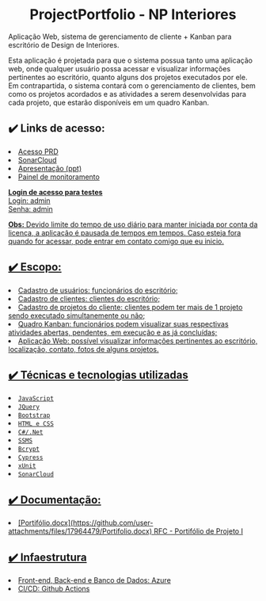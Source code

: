 <h1 align="center"> ProjectPortfolio - NP Interiores </h1>

Aplicação Web, sistema de gerenciamento de cliente + Kanban para escritório de Design de Interiores.

Esta aplicação é projetada para que o sistema possua tanto uma aplicação web, onde qualquer usuário possa acessar e visualizar informações pertinentes ao escritório, quanto alguns dos projetos executados por ele. Em contrapartida, o sistema contará com o gerenciamento de clientes, bem como os projetos acordados e as atividades a serem desenvolvidas para cada projeto, que estarão disponíveis em um quadro Kanban.

<h2 tabindex="-1" class="heading-element" dir="auto">✔️ Links de acesso:</h2>
<li><a href="project-portfolio-api-byehbnbjajecgwdu.brazilsouth-01.azurewebsites.net/Login">Acesso PRD</li>
<li><a href="https://sonarcloud.io/project/overview?id=luanapettersm_ProjectPortfolio"/>SonarCloud</li>
<li><a href="https://www.canva.com/design/DAGVutWa9AE/y_11Ovegy8uoG6L6_mYKhw/edit?utm_content=DAGVutWa9AE&utm_campaign=designshare&utm_medium=link2&utm_source=sharebutton">Apresentação (ppt)</li>
<li><a href="https://portal.azure.com/#@catolicasc.org.br/dashboard/arm/subscriptions/ea90d239-f89a-48fd-8463-ed05aea11b3d/resourcegroups/dashboards/providers/microsoft.portal/dashboards/a9c9c944-8d08-4deb-9238-25e7446d30f6">Painel de monitoramento</li>

<b>Login de acesso para testes</b><br>
Login: admin<br>
Senha: admin

  
<b>Obs:</b> Devido limite do tempo de uso diário para manter iniciada por conta da licença, a aplicação é pausada de tempos em tempos. Caso esteja fora quando for acessar, pode entrar em contato comigo que eu inicio.

<h2 tabindex="-1" class="heading-element" dir="auto">✔️ Escopo:</h2>
<li>Cadastro de usuários: funcionários do escritório;</li>
<li>Cadastro de clientes: clientes do escritório;</li>
<li>Cadastro de projetos do cliente: clientes podem ter mais de 1 projeto sendo executado simultanemente ou não;</li>
<li>Quadro Kanban: funcionários podem visualizar suas respectivas atividades abertas, pendentes, em execução e as já concluídas;</li>
<li>Aplicação Web: possível visualizar informações pertinentes ao escritório, localização, contato, fotos de alguns projetos.</li>

<h2 tabindex="-1" class="heading-element" dir="auto">✔️ Técnicas e tecnologias utilizadas</h2>
<li><code>JavaScript</code></li>
<li><code>JQuery</code></li>
<li><code>Bootstrap</code></li>
<li><code>HTML e CSS</code></li>
<li><code>C#/.Net</code></li>
<li><code>SSMS</code></li>
<li><code>Bcrypt</code></li>
<li><code>Cypress</code></li>
<li><code>xUnit</code></li>
<li><code>SonarCloud</code></li>

<h2 tabindex="-1" class="heading-element" dir="auto">✔️ Documentação:</h2>
<li>[Portifólio.docx](https://github.com/user-attachments/files/17964479/Portifolio.docx)  RFC - Portifólio de Projeto I</li>

<h2 tabindex="-1" class="heading-element" dir="auto">✔️ Infaestrutura</h2>
<li>Front-end, Back-end e Banco de Dados: Azure</li>
<li>CI/CD: Github Actions</li>
